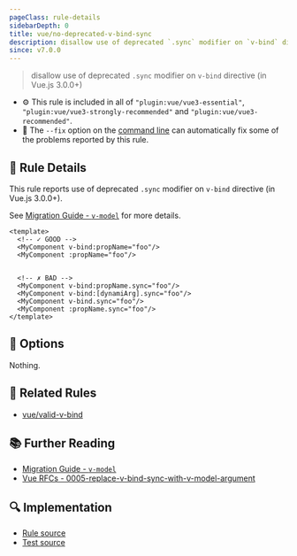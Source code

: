 ```yaml
---
pageClass: rule-details
sidebarDepth: 0
title: vue/no-deprecated-v-bind-sync
description: disallow use of deprecated `.sync` modifier on `v-bind` directive (in Vue.js 3.0.0+)
since: v7.0.0
---
```

> disallow use of deprecated `.sync` modifier on `v-bind` directive (in Vue.js 3.0.0+)

- :gear: This rule is included in all of `"plugin:vue/vue3-essential"`, `"plugin:vue/vue3-strongly-recommended"` and `"plugin:vue/vue3-recommended"`.
- :wrench: The `--fix` option on the [command line](https://eslint.org/docs/user-guide/command-line-interface#fixing-problems) can automatically fix some of the problems reported by this rule.

## :book: Rule Details

This rule reports use of deprecated `.sync` modifier on `v-bind` directive (in Vue.js 3.0.0+).

See [Migration Guide - `v-model`](https://v3.vuejs.org/guide/migration/v-model.html) for more details.

<eslint-code-block fix :rules="{'vue/no-deprecated-v-bind-sync': ['error']}">

```vue
<template>
  <!-- ✓ GOOD -->
  <MyComponent v-bind:propName="foo"/>
  <MyComponent :propName="foo"/>


  <!-- ✗ BAD -->
  <MyComponent v-bind:propName.sync="foo"/>
  <MyComponent v-bind:[dynamiArg].sync="foo"/>
  <MyComponent v-bind.sync="foo"/>
  <MyComponent :propName.sync="foo"/>
</template>
```

</eslint-code-block>

## :wrench: Options

Nothing.

## :couple: Related Rules

- [vue/valid-v-bind]

[vue/valid-v-bind]: ./valid-v-bind.md

## :books: Further Reading

- [Migration Guide - `v-model`](https://v3.vuejs.org/guide/migration/v-model.html)
- [Vue RFCs - 0005-replace-v-bind-sync-with-v-model-argument](https://github.com/vuejs/rfcs/blob/master/active-rfcs/0005-replace-v-bind-sync-with-v-model-argument.md)

## :mag: Implementation

- [Rule source](https://github.com/vuejs/eslint-plugin-vue/blob/master/lib/rules/no-deprecated-v-bind-sync.js)
- [Test source](https://github.com/vuejs/eslint-plugin-vue/blob/master/tests/lib/rules/no-deprecated-v-bind-sync.js)
